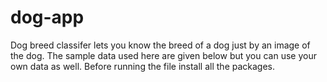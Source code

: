 # dog-app
Dog breed classifer lets you know the breed of a dog just by an image of the dog.
The sample data used here are given below but you can use your own data as well.
Before running the file install all the packages.
